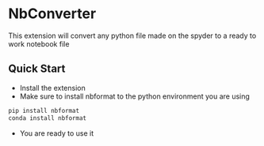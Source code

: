 # NbConverter

This extension will convert any python file made on the spyder to a ready to work notebook file

## Quick Start

* Install the extension
* Make sure to install nbformat to the python environment you are using

```bash
pip install nbformat 
conda install nbformat
```

* You are ready to use it

